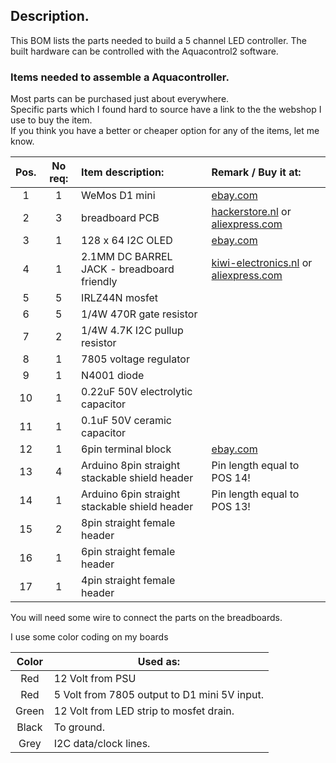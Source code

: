 ## Description.

This BOM lists the parts needed to build a 5 channel LED controller.
The built hardware can be controlled with the Aquacontrol2 software.

### Items needed to assemble a Aquacontroller.

Most parts can be purchased just about everywhere.
<br>Specific parts which I found hard to source have a link to the the webshop I use to buy the item.
<br>If you think you have a better or cheaper option for any of the items, let me know.

| Pos.  | No req:  | Item description: | Remark / Buy it at:  
|:-----:| :------------:|:-----------------| :------------------------------------------------------------
| 1     | 1             | WeMos D1 mini    | [ebay.com](http://www.ebay.com/itm/191787524741?_trksid=p2057872.m2749.l2649&ssPageName=STRK%3AMEBIDX%3AIT)
| 2     | 3             | breadboard PCB   | [hackerstore.nl](https://hackerstore.nl/Artikel/831) or [aliexpress.com](https://www.aliexpress.com/store/product/Universal-Breadboard-400-point-MW-201-Solderless-Prototype-Bread-board-PCB-for-arduino-raspberry-pi-2/1270976_32398566022.html)
| 3     | 1             | 128 x 64 I2C OLED    | [ebay.com](http://www.ebay.com/itm/0-96-I2C-IIC-SPI-Serial-128X64-White-OLED-LCD-LED-Display-Module-for-Arduino-ZD-/282416950341?hash=item41c15cac45:g:eygAAOSwHsRYEd61)
| 4     | 1             | 2.1MM DC BARREL JACK - breadboard friendly   | [kiwi-electronics.nl](https://www.kiwi-electronics.nl/2.1mm-DC-barrel-jack-Breadboard-compatible) or [aliexpress.com](https://www.aliexpress.com/item/Breadboard-friendly-3-5-1-3mm-DC-barrel-jack-for-raspberry-pi-for-bread-board-A206/32694934128.html)
| 5     | 5             | IRLZ44N mosfet   | 
| 6     | 5             | 1/4W 470R gate resistor    | 
| 7     | 2             | 1/4W 4.7K I2C pullup resistor    | 
| 8     | 1             | 7805 voltage regulator    |
| 9     | 1             | N4001 diode    | 
| 10    | 1             | 0.22uF 50V electrolytic capacitor    | 
| 11    | 1             | 0.1uF 50V ceramic capacitor    | 
| 12    | 1             | 6pin terminal block    | [ebay.com](http://www.ebay.com/itm/10Pcs-2-54mm-0-1-Universal-6-Pin-6-Poles-PCB-Screw-Terminal-Block-Connector/182310502636)
| 13    | 4             | Arduino 8pin straight stackable shield header | Pin length equal to POS 14!
| 14    | 1             | Arduino 6pin straight stackable shield header | Pin length equal to POS 13!
| 15    | 2             | 8pin straight female header |
| 16    | 1             | 6pin straight female header |
| 17    | 1             | 4pin straight female header |

You will need some wire to connect the parts on the breadboards.

I use some color coding on my boards

| Color | Used as: |
| :-----: | ----- |
| Red    | 12 Volt from PSU
| Red    | 5 Volt from 7805 output to D1 mini 5V input. 
| Green  | 12 Volt from LED strip to mosfet drain.
| Black  | To ground.
| Grey   | I2C data/clock lines.
